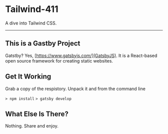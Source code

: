 # Tailwind-411

A dive into Tailwind CSS.

---

## This is a Gastby Project

Gatstby?
Yes, [https://www.gatsbyjs.com/](GatsbyJS). It is a React-based open source framework for creating static websites.

## Get It Working

Grab a copy of the respistory. Unpack it and from the command line

`> npm install`
`> gatsby develop`

## What Else Is There?

Nothing.
Share and enjoy.
